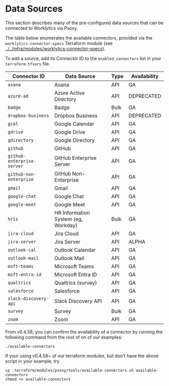 # Data Sources

This section describes many of the pre-configured data sources that can be connected to Worklytics
via Psoxy.

The table below enumerates the available connectors, provided via the `worklytics-connector-specs`
Terraform module (see [../../infra/modules/worklytics-connector-specs](../../infra/modules/worklytics-connector-specs)).

To add a source, add its Connector ID to the `enabled_connectors` list in your `terraform.tfvars`
file.

| Connector ID               | Data Source                          | Type | Availability |
|----------------------------|--------------------------------------|------|--------------|
| `asana`                    | Asana                                | API  | GA           |
| `azure-ad`                 | Azure Active Directory               | API  | DEPRECATED   |
| `badge`                    | Badge                                | Bulk | GA           |
| `dropbox-business`         | Dropbox Business                     | API  | DEPRECATED   |
| `gcal`                     | Google Calendar                      | API  | GA           |
| `gdrive`                   | Google Drive                         | API  | GA           |
| `gdirectory`               | Google Directory                     | API  | GA           |
| `github`                   | GitHub                               | API  | GA           |
| `github-enterprise-server` | GitHub Enterprise Server             | API  | GA           |
| `github-non-enterprise`    | GitHub Non-Enterprise                | API  | GA           |
| `gmail`                    | Gmail                                | API  | GA           |
| `google-chat`              | Google Chat                          | API  | GA           |
| `google-meet`              | Google Meet                          | API  | GA           |
| `hris`                     | HR Information System (eg, Workday)  | Bulk | GA           |
| `jira-cloud`               | Jira Cloud                           | API  | GA           |
| `jira-server`              | Jira Server                          | API  | ALPHA        |
| `outlook-cal`              | Outlook Calendar                     | API  | GA           |
| `outlook-mail`             | Outlook Mail                         | API  | GA           |
| `msft-teams`               | Microsoft Teams                      | API  | GA           |
| `msft-entra-id`            | Microsoft Entra ID                   | API  | GA           |
| `qualtrics`                | Qualtrics (survey)                   | API  | GA           |
| `salesforce`               | Salesforce                           | API  | GA           |
| `slack-discovery-api`      | Slack Discovery API                  | API  | GA           |
| `survey`                   | Survey                               | Bulk | GA           |
| `zoom`                     | Zoom                                 | API  | GA           |

From v0.4.58, you can confirm the availability of a connector by running the following command from
the root of on of our examples:

```shell
./available-connectors
```

If your using v0.4.58+ of our terraform modules, but don't have the above script in your example, try
```shell
cp .terraform/modules/psoxy/tools/available-connectors.sh available-connectors
chmod +x available-connectors
```
